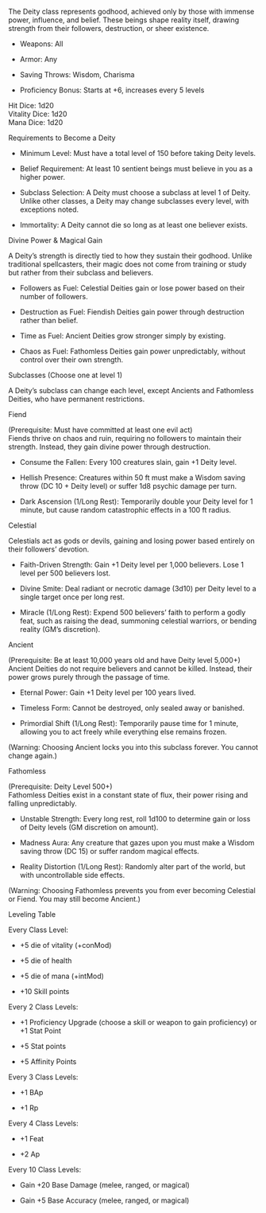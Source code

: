 The Deity class represents godhood, achieved only by those with immense power, influence, and belief. These beings shape reality itself, drawing strength from their followers, destruction, or sheer existence.

- Weapons: All
    
- Armor: Any
    
- Saving Throws: Wisdom, Charisma
    
- Proficiency Bonus: Starts at +6, increases every 5 levels
    

Hit Dice: 1d20  
Vitality Dice: 1d20  
Mana Dice: 1d20

Requirements to Become a Deity

- Minimum Level: Must have a total level of 150 before taking Deity levels.
    
- Belief Requirement: At least 10 sentient beings must believe in you as a higher power.
    
- Subclass Selection: A Deity must choose a subclass at level 1 of Deity. Unlike other classes, a Deity may change subclasses every level, with exceptions noted.
    
- Immortality: A Deity cannot die so long as at least one believer exists.
    

Divine Power & Magical Gain

A Deity’s strength is directly tied to how they sustain their godhood. Unlike traditional spellcasters, their magic does not come from training or study but rather from their subclass and believers.

- Followers as Fuel: Celestial Deities gain or lose power based on their number of followers.
    
- Destruction as Fuel: Fiendish Deities gain power through destruction rather than belief.
    
- Time as Fuel: Ancient Deities grow stronger simply by existing.
    
- Chaos as Fuel: Fathomless Deities gain power unpredictably, without control over their own strength.
    

Subclasses (Choose one at level 1)

A Deity’s subclass can change each level, except Ancients and Fathomless Deities, who have permanent restrictions.

Fiend

(Prerequisite: Must have committed at least one evil act)  
Fiends thrive on chaos and ruin, requiring no followers to maintain their strength. Instead, they gain divine power through destruction.

- Consume the Fallen: Every 100 creatures slain, gain +1 Deity level.
    
- Hellish Presence: Creatures within 50 ft must make a Wisdom saving throw (DC 10 + Deity level) or suffer 1d8 psychic damage per turn.
    
- Dark Ascension (1/Long Rest): Temporarily double your Deity level for 1 minute, but cause random catastrophic effects in a 100 ft radius.
    

Celestial 

Celestials act as gods or devils, gaining and losing power based entirely on their followers’ devotion.

- Faith-Driven Strength: Gain +1 Deity level per 1,000 believers. Lose 1 level per 500 believers lost.
    
- Divine Smite: Deal radiant or necrotic damage (3d10) per Deity level to a single target once per long rest.
    
- Miracle (1/Long Rest): Expend 500 believers’ faith to perform a godly feat, such as raising the dead, summoning celestial warriors, or bending reality (GM’s discretion).
    

Ancient 

(Prerequisite: Be at least 10,000 years old and have Deity level 5,000+)  
Ancient Deities do not require believers and cannot be killed. Instead, their power grows purely through the passage of time.

- Eternal Power: Gain +1 Deity level per 100 years lived.
    
- Timeless Form: Cannot be destroyed, only sealed away or banished.
    
- Primordial Shift (1/Long Rest): Temporarily pause time for 1 minute, allowing you to act freely while everything else remains frozen.
    

(Warning: Choosing Ancient locks you into this subclass forever. You cannot change again.)

Fathomless

(Prerequisite: Deity Level 500+)  
Fathomless Deities exist in a constant state of flux, their power rising and falling unpredictably.

- Unstable Strength: Every long rest, roll 1d100 to determine gain or loss of Deity levels (GM discretion on amount).
    
- Madness Aura: Any creature that gazes upon you must make a Wisdom saving throw (DC 15) or suffer random magical effects.
    
- Reality Distortion (1/Long Rest): Randomly alter part of the world, but with uncontrollable side effects.
    

(Warning: Choosing Fathomless prevents you from ever becoming Celestial or Fiend. You may still become Ancient.)

Leveling Table

Every Class Level:

- +5 die of vitality (+conMod)
    
- +5 die of health
    
- +5 die of mana (+intMod)
    
- +10 Skill points
    

Every 2 Class Levels:

- +1 Proficiency Upgrade (choose a skill or weapon to gain proficiency) or +1 Stat Point
    
- +5 Stat points
    
- +5 Affinity Points
    

Every 3 Class Levels:

- +1 BAp
    
- +1 Rp
    

Every 4 Class Levels:

- +1 Feat
    
- +2 Ap
    

Every 10 Class Levels:

- Gain +20 Base Damage (melee, ranged, or magical)
    
- Gain +5 Base Accuracy (melee, ranged, or magical)